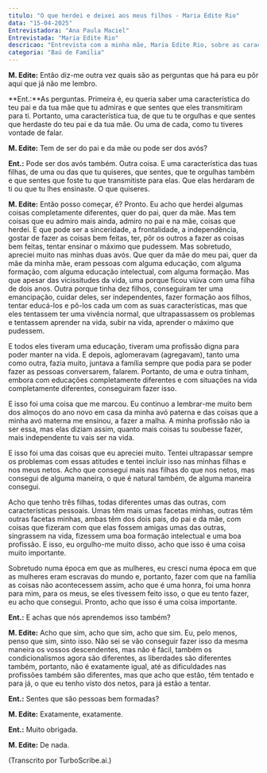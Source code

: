 ```yaml
---
titulo: "O que herdei e deixei aos meus filhos - Maria Edite Rio"
data: "15-04-2025"
Entrevistadora: "Ana Paula Maciel"
Entrevistada: "Maria Edite Rio"
descricao: "Entrevista com a minha mãe, Maria Edite Rio, sobre as características que tem orgulho de ter herdado dos seus ascendentes e as características das suas filhas de que ela se orgulha e que sente que herdaram dela ou foram produto da sua educação."
categoria: "Baú de Família"
---
```

**M. Edite:** Então diz-me outra vez quais são as perguntas que há para eu pôr aqui que já não me lembro. 

**Ent.:**As perguntas. Primeira é, eu queria saber uma característica do teu pai e da tua mãe que tu admiras e que sentes que eles transmitiram para ti.
Portanto, uma característica tua, de que tu te orgulhas e que sentes que herdaste do teu pai e da tua mãe. Ou uma de cada, como tu tiveres vontade de falar. 

**M. Edite:** Tem de ser do pai e da mãe ou pode ser dos avós? 

**Ent.:** Pode ser dos avós também. Outra coisa. E uma característica das tuas filhas, de uma ou das que tu quiseres, que sentes, que te orgulhas também e que sentes que foste tu que transmitiste para elas. Que elas herdaram de ti ou que tu lhes ensinaste.
O que quiseres.

**M. Edite:** Então posso começar, é? Pronto. Eu acho que herdei algumas coisas completamente diferentes, quer do pai, quer da mãe.
Mas tem coisas que eu admiro mais ainda, admiro no pai e na mãe, coisas que herdei. E que pode ser a sinceridade, a frontalidade, a independência, gostar de fazer as coisas bem feitas, ter, pôr os outros a fazer as coisas bem feitas, tentar ensinar o máximo que pudessem. Mas sobretudo, apreciei muito nas minhas duas avós.
Que quer da mãe do meu pai, quer da mãe da minha mãe, eram pessoas com alguma educação, com alguma formação, com alguma educação intelectual, com alguma formação. Mas que apesar das vicissitudes da vida, uma porque ficou viúva com uma filha de dois anos. Outra porque tinha dez filhos, conseguiram ter uma emancipação, cuidar deles, ser independentes, fazer formação aos filhos, tentar educá-los e pô-los cada um com as suas características, mas que eles tentassem ter uma vivência normal, que ultrapassassem os problemas e tentassem aprender na vida, subir na vida, aprender o máximo que pudessem.

E todos eles tiveram uma educação, tiveram uma profissão digna para poder manter na vida. E depois, aglomeravam (agregavam), tanto uma como outra, fazia muito, juntava a família sempre que podia para se poder fazer as pessoas conversarem, falarem. Portanto, de uma e outra tinham, embora com educações completamente diferentes e com situações na vida completamente diferentes, conseguiram fazer isso.

E isso foi uma coisa que me marcou. Eu continuo a lembrar-me muito bem dos almoços do ano novo em casa da minha avó paterna e das coisas que a minha avó materna me ensinou, a fazer a malha. A minha profissão não ia ser essa, mas elas diziam assim, quanto mais coisas tu soubesse fazer, mais independente tu vais ser na vida.

E isso foi uma das coisas que eu apreciei muito. Tentei ultrapassar sempre os problemas com essas atitudes e tentei incluir isso nas minhas filhas e nos meus netos. Acho que consegui mais nas filhas do que nos netos, mas consegui de alguma maneira, o que é natural também, de alguma maneira consegui.

Acho que tenho três filhas, todas diferentes umas das outras, com características pessoais. Umas têm mais umas facetas minhas, outras têm outras facetas minhas, ambas têm dos dois pais, do pai e da mãe, com coisas que fizeram com que elas fossem amigas umas das outras, singrassem na vida, fizessem uma boa formação intelectual e uma boa profissão. E isso, eu orgulho-me muito disso, acho que isso é uma coisa muito importante.

Sobretudo numa época em que as mulheres, eu cresci numa época em que as mulheres eram escravas do mundo e, portanto, fazer com que na família as coisas não acontecessem assim, acho que é uma honra, foi uma honra para mim, para os meus, se eles tivessem feito isso, o que eu tento fazer, eu acho que consegui. Pronto, acho que isso é uma coisa importante. 

**Ent.:** E achas que nós aprendemos isso também? 

**M. Edite:** Acho que sim, acho que sim, acho que sim.
Eu, pelo menos, penso que sim, sinto isso. Não sei se vão conseguir fazer isso da mesma maneira os vossos descendentes, mas não é fácil, também os condicionalismos agora são diferentes, as liberdades são diferentes também, portanto, não é exatamente igual, até as dificuldades nas profissões também são diferentes, mas que acho que estão, têm tentado e para já, o que eu tenho visto dos netos, para já estão a tentar. 

**Ent.:** Sentes que são pessoas bem formadas? 

**M. Edite:** Exatamente, exatamente.

**Ent.:** Muito obrigada. 

**M. Edite:** De nada.

(Transcrito por TurboScribe.ai.)
